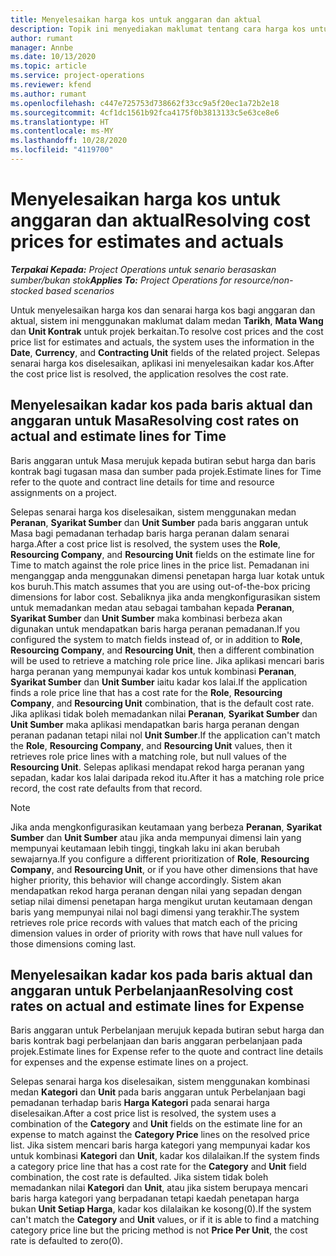 ```yaml
---
title: Menyelesaikan harga kos untuk anggaran dan aktual
description: Topik ini menyediakan maklumat tentang cara harga kos untuk anggaran dan aktual diselesaikan.
author: rumant
manager: Annbe
ms.date: 10/13/2020
ms.topic: article
ms.service: project-operations
ms.reviewer: kfend
ms.author: rumant
ms.openlocfilehash: c447e725753d738662f33cc9a5f20ec1a72b2e18
ms.sourcegitcommit: 4cf1dc1561b92fca4175f0b3813133c5e63ce8e6
ms.translationtype: HT
ms.contentlocale: ms-MY
ms.lasthandoff: 10/28/2020
ms.locfileid: "4119700"
---
```

# <a name="resolving-cost-prices-for-estimates-and-actuals"></a><span data-ttu-id="eb0c7-103">Menyelesaikan harga kos untuk anggaran dan aktual</span><span class="sxs-lookup"><span data-stu-id="eb0c7-103">Resolving cost prices for estimates and actuals</span></span>

<span data-ttu-id="eb0c7-104">_**Terpakai Kepada:** Project Operations untuk senario berasaskan sumber/bukan stok_</span><span class="sxs-lookup"><span data-stu-id="eb0c7-104">_**Applies To:** Project Operations for resource/non-stocked based scenarios_</span></span>

<span data-ttu-id="eb0c7-105">Untuk menyelesaikan harga kos dan senarai harga kos bagi anggaran dan aktual, sistem ini menggunakan maklumat dalam medan **Tarikh**, **Mata Wang** dan **Unit Kontrak** untuk projek berkaitan.</span><span class="sxs-lookup"><span data-stu-id="eb0c7-105">To resolve cost prices and the cost price list for estimates and actuals, the system uses the information in the **Date**, **Currency**, and **Contracting Unit** fields of the related project.</span></span> <span data-ttu-id="eb0c7-106">Selepas senarai harga kos diselesaikan, aplikasi ini menyelesaikan kadar kos.</span><span class="sxs-lookup"><span data-stu-id="eb0c7-106">After the cost price list is resolved, the application resolves the cost rate.</span></span>

## <a name="resolving-cost-rates-on-actual-and-estimate-lines-for-time"></a><span data-ttu-id="eb0c7-107">Menyelesaikan kadar kos pada baris aktual dan anggaran untuk Masa</span><span class="sxs-lookup"><span data-stu-id="eb0c7-107">Resolving cost rates on actual and estimate lines for Time</span></span>

<span data-ttu-id="eb0c7-108">Baris anggaran untuk Masa merujuk kepada butiran sebut harga dan baris kontrak bagi tugasan masa dan sumber pada projek.</span><span class="sxs-lookup"><span data-stu-id="eb0c7-108">Estimate lines for Time refer to the quote and contract line details for time and resource assignments on a project.</span></span>

<span data-ttu-id="eb0c7-109">Selepas senarai harga kos diselesaikan, sistem menggunakan medan **Peranan**, **Syarikat Sumber** dan **Unit Sumber** pada baris anggaran untuk Masa bagi pemadanan terhadap baris harga peranan dalam senarai harga.</span><span class="sxs-lookup"><span data-stu-id="eb0c7-109">After a cost price list is resolved, the system uses the **Role**, **Resourcing Company**, and **Resourcing Unit** fields on the estimate line for Time to match against the role price lines in the price list.</span></span> <span data-ttu-id="eb0c7-110">Pemadanan ini menganggap anda menggunakan dimensi penetapan harga luar kotak untuk kos buruh.</span><span class="sxs-lookup"><span data-stu-id="eb0c7-110">This match assumes that you are using out-of-the-box pricing dimensions for labor cost.</span></span> <span data-ttu-id="eb0c7-111">Sebaliknya jika anda mengkonfigurasikan sistem untuk memadankan medan atau sebagai tambahan kepada **Peranan**, **Syarikat Sumber** dan **Unit Sumber** maka kombinasi berbeza akan digunakan untuk mendapatkan baris harga peranan pemadanan.</span><span class="sxs-lookup"><span data-stu-id="eb0c7-111">If you configured the system to match fields instead of, or in addition to **Role**, **Resourcing Company**, and **Resourcing Unit**, then a different combination will be used to retrieve a matching role price line.</span></span> <span data-ttu-id="eb0c7-112">Jika aplikasi mencari baris harga peranan yang mempunyai kadar kos untuk kombinasi **Peranan**, **Syarikat Sumber** dan **Unit Sumber** iaitu kadar kos lalai.</span><span class="sxs-lookup"><span data-stu-id="eb0c7-112">If the application finds a role price line that has a cost rate for the **Role**, **Resourcing Company**, and **Resourcing Unit** combination, that is the default cost rate.</span></span> <span data-ttu-id="eb0c7-113">Jika aplikasi tidak boleh memadankan nilai **Peranan**, **Syarikat Sumber** dan **Unit Sumber** maka aplikasi mendapatkan baris harga peranan dengan peranan padanan tetapi nilai nol **Unit Sumber**.</span><span class="sxs-lookup"><span data-stu-id="eb0c7-113">If the application can't match the **Role**, **Resourcing Company**, and **Resourcing Unit** values, then it retrieves role price lines with a matching role, but null values of the **Resourcing Unit**.</span></span> <span data-ttu-id="eb0c7-114">Selepas aplikasi mendapat rekod harga peranan yang sepadan, kadar kos lalai daripada rekod itu.</span><span class="sxs-lookup"><span data-stu-id="eb0c7-114">After it has a matching role price record, the cost rate defaults from that record.</span></span> 

> [!NOTE]
> <span data-ttu-id="eb0c7-115">Jika anda mengkonfigurasikan keutamaan yang berbeza **Peranan**, **Syarikat Sumber** dan **Unit Sumber** atau jika anda mempunyai dimensi lain yang mempunyai keutamaan lebih tinggi, tingkah laku ini akan berubah sewajarnya.</span><span class="sxs-lookup"><span data-stu-id="eb0c7-115">If you configure a different prioritization of **Role**, **Resourcing Company**, and **Resourcing Unit**, or if you have other dimensions that have higher priority, this behavior will change accordingly.</span></span> <span data-ttu-id="eb0c7-116">Sistem akan mendapatkan rekod harga peranan dengan nilai yang sepadan dengan setiap nilai dimensi penetapan harga mengikut urutan keutamaan dengan baris yang mempunyai nilai nol bagi dimensi yang terakhir.</span><span class="sxs-lookup"><span data-stu-id="eb0c7-116">The system retrieves role price records with values that match each of the pricing dimension values in order of priority with rows that have null values for those dimensions coming last.</span></span>

## <a name="resolving-cost-rates-on-actual-and-estimate-lines-for-expense"></a><span data-ttu-id="eb0c7-117">Menyelesaikan kadar kos pada baris aktual dan anggaran untuk Perbelanjaan</span><span class="sxs-lookup"><span data-stu-id="eb0c7-117">Resolving cost rates on actual and estimate lines for Expense</span></span>

<span data-ttu-id="eb0c7-118">Baris anggaran untuk Perbelanjaan merujuk kepada butiran sebut harga dan baris kontrak bagi perbelanjaan dan baris anggaran perbelanjaan pada projek.</span><span class="sxs-lookup"><span data-stu-id="eb0c7-118">Estimate lines for Expense refer to the quote and contract line details for expenses and the expense estimate lines on a project.</span></span>

<span data-ttu-id="eb0c7-119">Selepas senarai harga kos diselesaikan, sistem menggunakan kombinasi medan **Kategori** dan **Unit** pada baris anggaran untuk Perbelanjaan bagi pemadanan terhadap baris **Harga Kategori** pada senarai harga diselesaikan.</span><span class="sxs-lookup"><span data-stu-id="eb0c7-119">After a cost price list is resolved, the system uses a combination of the **Category** and **Unit** fields on the estimate line for an expense to match against the **Category Price** lines on the resolved price list.</span></span> <span data-ttu-id="eb0c7-120">Jika sistem mencari baris harga kategori yang mempunyai kadar kos untuk kombinasi **Kategori** dan **Unit**, kadar kos dilalaikan.</span><span class="sxs-lookup"><span data-stu-id="eb0c7-120">If the system finds a category price line that has a cost rate for the **Category** and **Unit** field combination, the cost rate is defaulted.</span></span> <span data-ttu-id="eb0c7-121">Jika sistem tidak boleh memadankan nilai **Kategori** dan **Unit**, atau jika sistem berupaya mencari baris harga kategori yang berpadanan tetapi kaedah penetapan harga bukan **Unit Setiap Harga**, kadar kos dilalaikan ke kosong(0).</span><span class="sxs-lookup"><span data-stu-id="eb0c7-121">If the system can't match the **Category** and **Unit** values, or if it is able to find a matching category price line but the pricing method is not **Price Per Unit**, the cost rate is defaulted to zero(0).</span></span>

